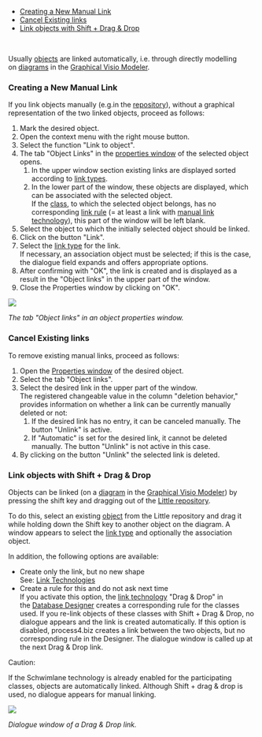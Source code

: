 -   [Creating a New Manual Link](#creating-a-new-manual-link)
-   [Cancel Existing links](#cancel-existing-links)
-   [Link objects with Shift + Drag & Drop](#link-objects-with-shift--drag--drop)

 

Usually [objects](object) are linked automatically, i.e. through
directly modelling on [diagrams](diagram) in the [Graphical Visio
Modeler](graphical-visio-modeler).

### Creating a New Manual Link

If you link objects manually (e.g.in the [repository](repository)),
without a graphical representation of the two linked objects, proceed as
follows:

1.  Mark the desired object.
2.  Open the context menu with the right mouse button.
3.  Select the function "Link to object".
4.  The tab "Object Links" in the [properties
    window](properties-dialog-box) of the selected object opens.
    1.  In the upper window section existing links are displayed sorted
        according to [link types](link-types).
    2.  In the lower part of the window, these objects are displayed,
        which can be associated with the selected object.   
        If the [class](class), to which the selected object belongs, has
        no corresponding [link rule](link-rules) (= at least a link
        with [manual link technology](link-technologies)), this part of
        the window will be left blank.
5.  Select the object to which the initially selected object should be
    linked.
6.  Click on the button "Link".
7.  Select the [link type](link-types) for the link.  
    If necessary, an association object must be selected; if this is the
    case, the dialogue field expands and offers appropriate options.
8.  After confirming with "OK", the link is created and is displayed as
    a result in the "Object links" in the upper part of the window.
9.  Close the Properties window by clicking on "OK".

![](//images.ctfassets.net/utx1h0gfm1om/1wP4Um8Pvqg4S0yEeAA0io/1cc67f999840ed27ec97ed0ef4a93c6b/328834.png)

*The tab "Object links" in an object properties window.*

### Cancel Existing links

To remove existing manual links, proceed as follows:

1.  Open the [Properties window](properties-dialog-box) of the desired
    object.
2.  Select the tab "Object links".
3.  Select the desired link in the upper part of the window.  
    The registered changeable value in the column "deletion behavior,"
    provides information on whether a link can be currently manually
    deleted or not:
    1.  If the desired link has no entry, it can be canceled manually.
        The button "Unlink" is active.
    2.  If "Automatic" is set for the desired link, it cannot be deleted
        manually. The button "Unlink" is not active in this case.
4.  By clicking on the button "Unlink" the selected link is deleted.


### Link objects with Shift + Drag & Drop

Objects can be linked (on a [diagram](diagram) in the [Graphical Visio
Modeler](Graphical_Visio_Modeler)) by pressing the shift key and
dragging out of the [Little repository](graphical-visio-modeler).

To do this, select an existing [object](object) from the Little
repository and drag it while holding down the Shift key to another
object on the diagram. A window appears to select the [link
type](link-types) and optionally the association object.

In addition, the following options are available:

-   Create only the link, but no new shape  
    See: [Link Technologies](link-technologies)
-   Create a rule for this and do not ask next time  
    If you activate this option, the [link
    technology](link-technologies) "Drag & Drop" in the [Database
    Designer](database-designer) creates a corresponding rule for the
    classes used. If you re-link objects of these classes with Shift +
    Drag & Drop, no dialogue appears and the link is created
    automatically. If this option is disabled, process4.biz creates a
    link between the two objects, but no corresponding rule in the
    Designer. The dialogue window is called up at the next Drag & Drop
    link.

<div class="warning">
Caution:

If the Schwimlane technology is already enabled for the participating
classes, objects are automatically linked. Although Shift + drag & drop
is used, no dialogue appears for manual linking.
  </div>

![](//images.ctfassets.net/utx1h0gfm1om/3tRk9mDk7eEqEogeEEoc0M/baddb4d8fcdd3f902d2d5f1341e7c98c/328832.png)  

*Dialogue window of a Drag & Drop link.*
